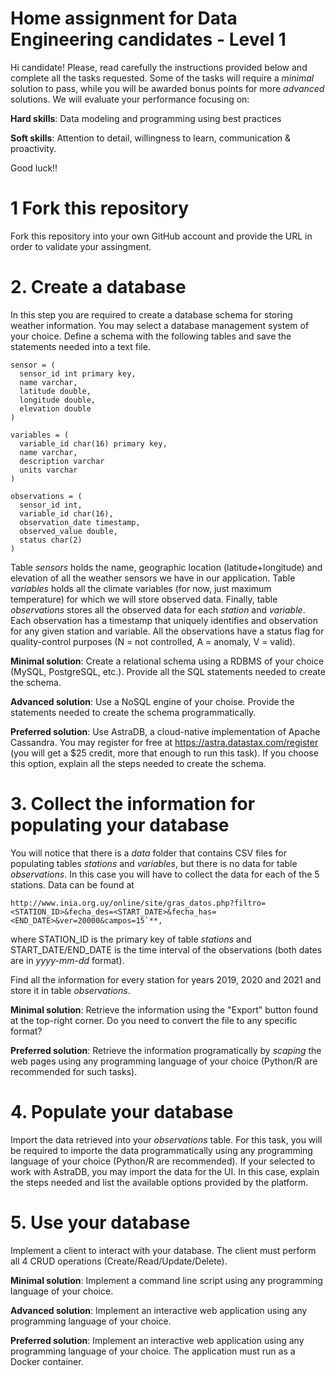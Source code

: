 # Home assignment for Data Engineering candidates - Level 1

Hi candidate! Please, read carefully the instructions provided below and complete all the tasks requested. Some of the tasks will require a *minimal* solution to pass, while you will be awarded bonus points for more *advanced* solutions. We will evaluate your performance focusing on:

**Hard skills**: Data modeling and programming using best practices

**Soft skills**: Attention to detail, willingness to learn, communication & proactivity.

Good luck!!

# 1 Fork this repository

Fork this repository into your own GitHub account and provide the URL in order to validate your assingment.

# 2. Create a database

In this step you are required to create a database schema for storing weather information. You may select a database management system of your choice. Define a schema with the following tables and save the statements needed into a text file.

```
sensor = (
  sensor_id int primary key,
  name varchar,
  latitude double,
  longitude double,
  elevation double
)

variables = (
  variable_id char(16) primary key,
  name varchar,
  description varchar
  units varchar
)

observations = (
  sensor_id int,
  variable_id char(16),
  observation_date timestamp,
  observed_value double,
  status char(2)
)
```

Table *sensors* holds the name, geographic location (latitude+longitude) and elevation of all the weather sensors we have in our application. Table *variables* holds all the climate variables (for now, just maximum temperature) for which we will store observed data. Finally, table *observations* stores all the observed data for each *station* and *variable*. Each observation has a timestamp that uniquely identifies and observation for any given station and variable. All the observations have a status flag for quality-control purposes (N = not controlled, A = anomaly, V = valid).

**Minimal solution**: Create a relational schema using a RDBMS of your choice (MySQL, PostgreSQL, etc.). Provide all the SQL statements needed to create the schema.

**Advanced solution**: Use a NoSQL engine of your choise. Provide the statements needed to create the schema programmatically.

**Preferred solution**: Use AstraDB, a cloud-native implementation of Apache Cassandra. You may register for free at https://astra.datastax.com/register (you will get a $25 credit, more that enough to run this task). If you choose this option, explain all the steps needed to create the schema.

# 3. Collect the information for populating your database

You will notice that there is a *data* folder that contains CSV files for populating tables *stations* and *variables*, but there is no data for table *observations*. In this case you will have to collect the data for each of the 5 stations. Data can be found at

```
http://www.inia.org.uy/online/site/gras_datos.php?filtro=<STATION_ID>&fecha_des=<START_DATE>&fecha_has=<END_DATE>&ver=20000&campos=15`**,
```

where STATION_ID is the primary key of table *stations* and START_DATE/END_DATE is the time interval of the observations (both dates are in *yyyy-mm-dd* format).

Find all the information for every station for years 2019, 2020 and 2021 and store it in table *observations*.

**Minimal solution**: Retrieve the information using the "Export" button found at the top-right corner. Do you need to convert the file to any specific format?

**Preferred solution**: Retrieve the information programatically by *scaping* the web pages using any programming language of your choice (Python/R are recommended for such tasks).

# 4. Populate your database

Import the data retrieved into your *observations* table. For this task, you will be required to importe the data programmatically using any programming language of your choice (Python/R are recommended). If your selected to work with AstraDB, you may import the data for the UI. In this case, explain the steps needed and list the available options provided by the platform.

# 5. Use your database

Implement a client to interact with your database. The client must perform all 4 CRUD operations (Create/Read/Update/Delete).

**Minimal solution**: Implement a command line script using any programming language of your choice.

**Advanced solution**: Implement an interactive web application using any programming language of your choice.

**Preferred solution**: Implement an interactive web application using any programming language of your choice. The application must run as a Docker container.
